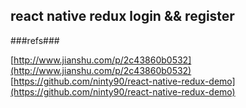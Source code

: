 ## react native redux login && register

###refs###

[http://www.jianshu.com/p/2c43860b0532](http://www.jianshu.com/p/2c43860b0532)
[https://github.com/ninty90/react-native-redux-demo](https://github.com/ninty90/react-native-redux-demo)

